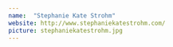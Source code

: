 ```yaml
---
name:  "Stephanie Kate Strohm"
website: http://www.stephaniekatestrohm.com/
picture: stephaniekatestrohm.jpg
---
```

